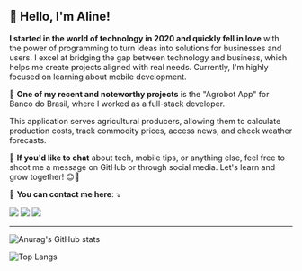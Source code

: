 ## 💜 Hello, I'm Aline!</strong>

**I started in the world of technology in 2020 and quickly fell in love** with the power of programming to turn ideas into solutions for businesses and users. I excel at bridging the gap between technology and business, which helps me create projects aligned with real needs. Currently, I'm highly focused on learning about mobile development.

 🔭 **One of my recent and noteworthy projects** is the "Agrobot App" for Banco do Brasil, where I worked as a full-stack developer.
 
  This application serves agricultural producers, allowing them to calculate production costs, track commodity prices, access news, and check weather forecasts.

💬 **If you'd like to chat** about tech, mobile tips, or anything else, feel free to shoot me a message on GitHub or through social media. Let's learn and grow together! 😊🚀

 💌 **You can contact me here**: ⤵️

<p align="left">
  <a href="#" alt="Gmail">
  <img src="https://img.shields.io/badge/-Gmail-FF0000?style=flat-square&labelColor=FF0000&logo=gmail&logoColor=white&link=LINK-DO-SEU-GMAIL" /></a>

  <a href="#" alt="LinkedIn">
  <img src="https://img.shields.io/badge/-Linkedin-0e76a8?style=flat-square&logo=Linkedin&logoColor=white&link=LINK-DO-SEU-LINKEDIN" /></a>

  <a href="#" alt="WhatsApp">
  <img src="https://img.shields.io/badge/-WhatsApp-25d366?style=flat-square&labelColor=25d366&logo=whatsapp&logoColor=white&link=API-DO-SEU-WHATSAPP"/></a>
</p>



---

![Anurag's GitHub stats](https://github-readme-stats.vercel.app/api?username=alinebianca2&show_icons=true&theme=nightowl)

![Top Langs](https://github-readme-stats.vercel.app/api/top-langs/?username=alinebianca2&layout=compact)
